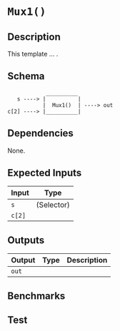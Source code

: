 # `Mux1()`

## Description

This template ... .

## Schema

```
            __________     
   s ----> |          |
           |  Mux1()  | ----> out
c[2] ----> |__________|     
```

## Dependencies

None.

## Expected Inputs

| Input           | Type           |
| -------------   | -------------  | 
| `s`          | (Selector)     |
| `c[2]`       |                |


## Outputs

| Output        | Type           | Description     |
| ------------- | -------------  | ----------      | 
| `out`      |                |          |

## Benchmarks 

## Test